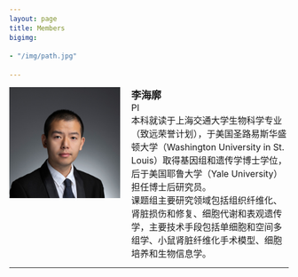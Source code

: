 ```yaml
---
layout: page
title: Members
bigimg:

- "/img/path.jpg"

---
```



<div style="display: flex; align-items: flex-start; font-size: 18px;">
  <div style="flex-shrink: 0; margin-right: 20px;">
    <img src="/img/peopleimg/haikuoli.jpg" style="width: 100%; max-width: 200px;" />
  </div>
  <div style="flex-grow: 1;">
    <strong>李海廓</strong><br>
    <span style="font-size: 16px;">
      PI<br>
      本科就读于上海交通大学生物科学专业（致远荣誉计划），于美国圣路易斯华盛顿大学（Washington University in St. Louis）取得基因组和遗传学博士学位，后于美国耶鲁大学（Yale University）担任博士后研究员。<br>
      课题组主要研究领域包括组织纤维化、肾脏损伤和修复、细胞代谢和表观遗传学，主要技术手段包括单细胞和空间多组学、小鼠肾脏纤维化手术模型、细胞培养和生物信息学。
    </span>
  </div>
</div>

<hr>
